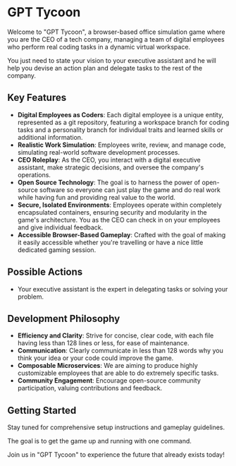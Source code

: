 # GPT Tycoon

Welcome to "GPT Tycoon", a browser-based office simulation game where you are the CEO of a tech company, managing a team of digital employees who perform real coding tasks in a dynamic virtual workspace.

You just need to state your vision to your executive assistant and he will help you devise an action plan and delegate tasks to the rest of the company.

## Key Features

- **Digital Employees as Coders**: Each digital employee is a unique entity, represented as a git repository, featuring a workspace branch for coding tasks and a personality branch for individual traits and learned skills or additional information.
- **Realistic Work Simulation**: Employees write, review, and manage code, simulating real-world software development processes.
- **CEO Roleplay**: As the CEO, you interact with a digital executive assistant, make strategic decisions, and oversee the company's operations.
- **Open Source Technology**: The goal is to harness the power of open-source software so everyone can just play the game and do real work while having fun and providing real value to the world.
- **Secure, Isolated Environments**: Employees operate within completely encapsulated containers, ensuring security and modularity in the game's architecture. You as the CEO can check in on your employees and give individual feedback.
- **Accessible Browser-Based Gameplay**: Crafted with the goal of making it easily accessible whether you're travelling or have a nice little dedicated gaming session.

## Possible Actions

- Your executive assistant is the expert in delegating tasks or solving your problem.

## Development Philosophy

- **Efficiency and Clarity**: Strive for concise, clear code, with each file having less than 128 lines or less, for ease of maintenance.
- **Communication**: Clearly communicate in less than 128 words why you think your idea or your code could improve the game.
- **Composable Microservices**: We are aiming to produce highly customizable employees that are able to do extremely specific tasks. 
- **Community Engagement**: Encourage open-source community participation, valuing contributions and feedback.

## Getting Started

Stay tuned for comprehensive setup instructions and gameplay guidelines.

The goal is to get the game up and running with one command.

Join us in "GPT Tycoon" to experience the future that already exists today!

